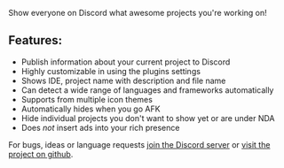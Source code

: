 Show everyone on Discord what awesome projects you're working on!

## Features:
- Publish information about your current project to Discord
- Highly customizable in using the plugins settings
- Shows IDE, project name with description and file name
- Can detect a wide range of languages and frameworks automatically
- Supports from multiple icon themes
- Automatically hides when you go AFK
- Hide individual projects you don't want to show yet or are under NDA
- Does *not* insert ads into your rich presence

For bugs, ideas or language requests [join the Discord server](https://discord.gg/SvuyuMP) or [visit the project on github](https://github.com/Almighty-Alpaca/JetBrains-Discord-Integration).
